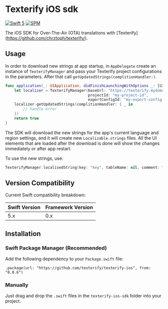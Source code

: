 # Texterify iOS sdk

[![Swift 5 ](https://img.shields.io/badge/Language-Swift%205-green)](https://developer.apple.com/swift)
[![SPM ](https://img.shields.io/badge/SPM-Compatible-orange)](https://swift.org/package-manager/)


The iOS SDK for Over-The-Air (OTA) translations with [Texterify] (https://github.com/chrztoph/texterify/). 


## Usage

In order to download new strings at app startup, in  `AppDelegate` create an instance of `TexterifyManager` and pass your Texterify project configurations in the parameters. After that call `getUpdatedStrings(complitionHandler:)`. 
```swift
func application(_: UIApplication, didFinishLaunchingWithOptions _: [UIApplication.LaunchOptionsKey: Any]?) -> Bool {
    let localizer = TexterifyManager(baseUrl: "https://texterify.mydomain.io",
                                     projectId: "my-project-id",
                                     exportConfigId: "my-export-config-id")
    localizer.getUpdatedStrings(complitionHandler: { _ in
        // handle error
    })
    return true
}
```

The SDK will download the new strings for the app's current language and region settings, and it will create new `Localizable.strings` files. All the UI elements that are loaded after the download is done will show the changes immediately or after app restart.

To use the new strings, use:
```swift
TexterifyManager.localisedString(key: "key", tableName: nil, comment: "")
```

## Version Compatibility

Current Swift compatibility breakdown:

| Swift Version | Framework Version |
| ------------- | ----------------- |
| 5.x           | 0.x               |


## Installation

### Swift Package Manager (Recommended)

Add the following dependency to your `Package.swift` file:

```
.package(url: "https://github.com/texterify/texterify-ios", from: "0.0.6")
```

### Manually

Just drag and drop the `.swift` files in the `texterify-ios-sdk` folder into your project.



